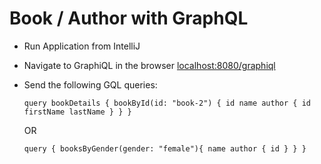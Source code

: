 # Book / Author with GraphQL

- Run Application from IntelliJ

- Navigate to GraphiQL in the browser [localhost:8080/graphiql]()

- Send the following GQL queries:

  `query bookDetails {
    bookById(id: "book-2") {
      id
      name
      author {
        id
        firstName
        lastName
      }
    }
  }`

  OR

  `query {
    booksByGender(gender: "female"){
      name
      author {
        id
      }
    }
  }`
  
  
  
  
  
  
